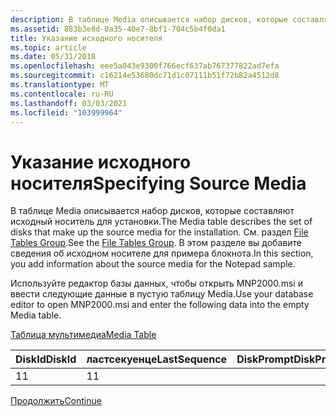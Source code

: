 ```yaml
---
description: В таблице Media описывается набор дисков, которые составляют исходный носитель для установки. См. раздел File Tables Group. В этом разделе вы добавите сведения об исходном носителе для примера блокнота.
ms.assetid: 883b3e8d-0a35-40e7-8bf1-704c5b4f0da1
title: Указание исходного носителя
ms.topic: article
ms.date: 05/31/2018
ms.openlocfilehash: eee5a043e9300f766ecf637ab767377822ad7efa
ms.sourcegitcommit: c16214e53680dc71d1c07111b51f72b82a4512d8
ms.translationtype: MT
ms.contentlocale: ru-RU
ms.lasthandoff: 03/03/2021
ms.locfileid: "103999964"
---
```

# <a name="specifying-source-media"></a><span data-ttu-id="e77df-105">Указание исходного носителя</span><span class="sxs-lookup"><span data-stu-id="e77df-105">Specifying Source Media</span></span>

<span data-ttu-id="e77df-106">В таблице Media описывается набор дисков, которые составляют исходный носитель для установки.</span><span class="sxs-lookup"><span data-stu-id="e77df-106">The Media table describes the set of disks that make up the source media for the installation.</span></span> <span data-ttu-id="e77df-107">См. раздел [File Tables Group](file-tables-group.md).</span><span class="sxs-lookup"><span data-stu-id="e77df-107">See the [File Tables Group](file-tables-group.md).</span></span> <span data-ttu-id="e77df-108">В этом разделе вы добавите сведения об исходном носителе для примера блокнота.</span><span class="sxs-lookup"><span data-stu-id="e77df-108">In this section, you add information about the source media for the Notepad sample.</span></span>

<span data-ttu-id="e77df-109">Используйте редактор базы данных, чтобы открыть MNP2000.msi и ввести следующие данные в пустую таблицу Media.</span><span class="sxs-lookup"><span data-stu-id="e77df-109">Use your database editor to open MNP2000.msi and enter the following data into the empty Media table.</span></span>

[<span data-ttu-id="e77df-110">Таблица мультимедиа</span><span class="sxs-lookup"><span data-stu-id="e77df-110">Media Table</span></span>](media-table.md)



| <span data-ttu-id="e77df-111">DiskId</span><span class="sxs-lookup"><span data-stu-id="e77df-111">DiskId</span></span> | <span data-ttu-id="e77df-112">ластсекуенце</span><span class="sxs-lookup"><span data-stu-id="e77df-112">LastSequence</span></span> | <span data-ttu-id="e77df-113">DiskPrompt</span><span class="sxs-lookup"><span data-stu-id="e77df-113">DiskPrompt</span></span> | <span data-ttu-id="e77df-114">Файле</span><span class="sxs-lookup"><span data-stu-id="e77df-114">Cabinet</span></span> | <span data-ttu-id="e77df-115">VolumeLabel</span><span class="sxs-lookup"><span data-stu-id="e77df-115">VolumeLabel</span></span> | <span data-ttu-id="e77df-116">Источник</span><span class="sxs-lookup"><span data-stu-id="e77df-116">Source</span></span> |
|--------|--------------|------------|---------|-------------|--------|
| <span data-ttu-id="e77df-117">1</span><span class="sxs-lookup"><span data-stu-id="e77df-117">1</span></span>      | <span data-ttu-id="e77df-118">1</span><span class="sxs-lookup"><span data-stu-id="e77df-118">1</span></span>            |            |         |             |        |



 

[<span data-ttu-id="e77df-119">Продолжить</span><span class="sxs-lookup"><span data-stu-id="e77df-119">Continue</span></span>](specifying-features.md)

 

 



